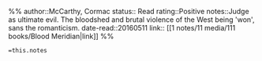 %%
author::McCarthy, Cormac
status:: Read
rating::Positive
notes::Judge as ultimate evil. The bloodshed and brutal violence of the West being 'won', sans the romanticism.
date-read::20160511
link:: [[1 notes/11 media/111 books/Blood Meridian|link]]
%%

`=this.notes`